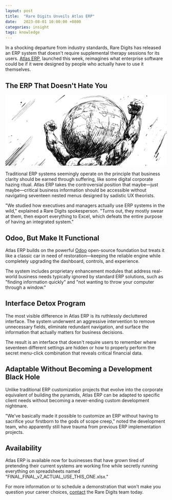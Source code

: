 ```yaml
---
layout: post
title:  "Rare Digits Unveils Atlas ERP"
date:   2023-08-01 10:00:00 +0800
categories: insight
tags: knowledge
---
```



In a shocking departure from industry standards, Rare Digits has released an ERP system that doesn't require supplemental therapy sessions for its users. [Atlas ERP](/tools/atlas/), launched this week, reimagines what enterprise software could be if it were designed by people who actually have to use it themselves.

## The ERP That Doesn't Hate You

![](/assets/img/newsroom/2023/atlas.jpg)

Traditional ERP systems seemingly operate on the principle that business clarity should be earned through suffering, like some digital corporate hazing ritual. Atlas ERP takes the controversial position that maybe—just maybe—critical business information should be accessible without navigating seventeen nested menus designed by sadistic UX theorists.

"We studied how executives and managers actually use ERP systems in the wild," explained a Rare Digits spokesperson. "Turns out, they mostly swear at them, then export everything to Excel, which defeats the entire purpose of having an integrated system."

## Odoo, But Make It Functional

Atlas ERP builds on the powerful [Odoo](https://www.odoo.com) open-source foundation but treats it like a classic car in need of restoration—keeping the reliable engine while completely upgrading the dashboard, controls, and experience.

The system includes proprietary enhancement modules that address real-world business needs typically ignored by standard ERP solutions, such as "finding information quickly" and "not wanting to throw your computer through a window."

## Interface Detox Program

The most visible difference in Atlas ERP is its ruthlessly decluttered interface. The system underwent an aggressive intervention to remove unnecessary fields, eliminate redundant navigation, and surface the information that actually matters for business decisions.

The result is an interface that doesn't require users to remember where seventeen different settings are hidden or how to properly perform the secret menu-click combination that reveals critical financial data.

## Adaptable Without Becoming a Development Black Hole

Unlike traditional ERP customization projects that evolve into the corporate equivalent of building the pyramids, Atlas ERP can be adapted to specific client needs without becoming a never-ending custom development nightmare.

"We've basically made it possible to customize an ERP without having to sacrifice your firstborn to the gods of scope creep," noted the development team, who apparently still have trauma from previous ERP implementation projects.

## Availability

Atlas ERP is available now for businesses that have grown tired of pretending their current systems are working fine while secretly running everything on spreadsheets named "FINAL_FINAL_v7_ACTUAL_USE_THIS_ONE.xlsx."

For more information or to schedule a demonstration that won't make you question your career choices, [contact](/about/contacts/) the Rare Digits team today.